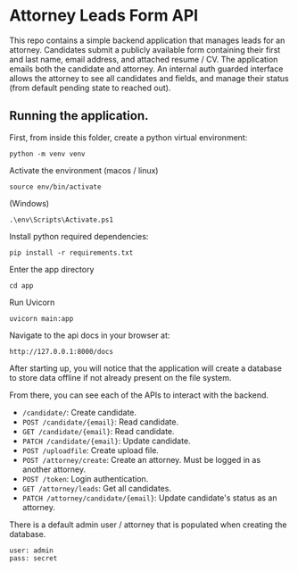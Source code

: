 # Attorney Leads Form API

This repo contains a simple backend application that manages leads for an attorney. Candidates submit a publicly available form containing their first and last name, email address, and attached resume / CV. The application emails both the candidate and attorney. An internal auth guarded interface allows the attorney to see all candidates and fields, and manage their status (from default pending state to reached out).

## Running the application.

First, from inside this folder, create a python virtual environment:
```
python -m venv venv
```

Activate the environment (macos / linux)
```
source env/bin/activate
```
(Windows)
```
.\env\Scripts\Activate.ps1
```

Install python required dependencies:
```
pip install -r requirements.txt
```

Enter the app directory
```
cd app
```

Run Uvicorn
```
uvicorn main:app
```

Navigate to the api docs in your browser at:
```
http://127.0.0.1:8000/docs
```

After starting up, you will notice that the application will create a database to store data offline if not already present on the file system.

From there, you can see each of the APIs to interact with the backend.
* `/candidate/`: Create candidate.
* `POST /candidate/{email}`: Read candidate.
* `GET /candidate/{email}`: Read candidate.
* `PATCH /candidate/{email}`: Update candidate.
* `POST /uploadfile`: Create upload file.
* `POST /attorney/create`: Create an attorney. Must be logged in as another attorney.
* `POST /token`: Login authentication.
* `GET /attorney/leads`: Get all candidates.
* `PATCH /attorney/candidate/{email}`: Update candidate's status as an attorney.

There is a default admin user / attorney that is populated when creating the database.
```
user: admin
pass: secret
```

